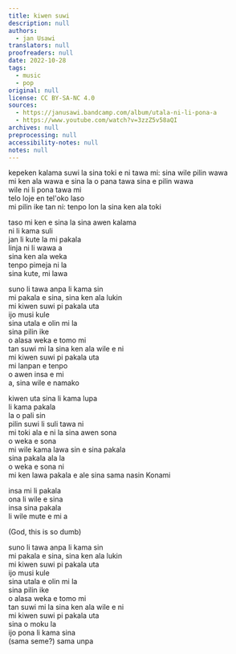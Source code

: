 ```yaml
---
title: kiwen suwi
description: null
authors:
  - jan Usawi
translators: null
proofreaders: null
date: 2022-10-28
tags:
  - music
  - pop
original: null
license: CC BY-SA-NC 4.0
sources:
  - https://janusawi.bandcamp.com/album/utala-ni-li-pona-a
  - https://www.youtube.com/watch?v=3zzZ5v58aQI
archives: null
preprocessing: null
accessibility-notes: null
notes: null
---
```


kepeken kalama suwi la sina toki e ni tawa mi: sina wile pilin wawa  \
mi ken ala wawa e sina la o pana tawa sina e pilin wawa  \
wile ni li pona tawa mi  \
telo loje en tel'oko laso  \
mi pilin ike tan ni: tenpo lon la sina ken ala toki

taso mi ken e sina la sina awen kalama  \
ni li kama suli  \
jan li kute la mi pakala  \
linja ni li wawa a  \
sina ken ala weka  \
tenpo pimeja ni la  \
sina kute, mi lawa

suno li tawa anpa li kama sin  \
mi pakala e sina, sina ken ala lukin  \
mi kiwen suwi pi pakala uta  \
ijo musi kule  \
sina utala e olin mi la   \
sina pilin ike  \
o alasa weka e tomo mi  \
tan suwi mi la sina ken ala wile e ni  \
mi kiwen suwi pi pakala uta  \
mi lanpan e tenpo  \
o awen insa e mi  \
a, sina wile e namako

kiwen uta sina li kama lupa  \
li kama pakala  \
la o pali sin  \
pilin suwi li suli tawa ni  \
mi toki ala e ni la sina awen sona  \
o weka e sona  \
mi wile kama lawa sin e sina pakala  \
sina pakala ala la  \
o weka e sona ni  \
mi ken lawa pakala e ale sina sama nasin Konami

insa mi li pakala  \
ona li wile e sina  \
insa sina pakala   \
li wile mute e mi a

(God, this is so dumb)

suno li tawa anpa li kama sin  \
mi pakala e sina, sina ken ala lukin  \
mi kiwen suwi pi pakala uta  \
ijo musi kule  \
sina utala e olin mi la   \
sina pilin ike  \
o alasa weka e tomo mi  \
tan suwi mi la sina ken ala wile e ni  \
mi kiwen suwi pi pakala uta  \
sina o moku la  \
ijo pona li kama sina  \
(sama seme?) sama unpa